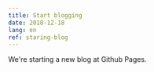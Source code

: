 ```yaml
---
title: Start blogging
date: 2018-12-18
lang: en
ref: staring-blog
---
```


We're starting a new blog at Github Pages.
